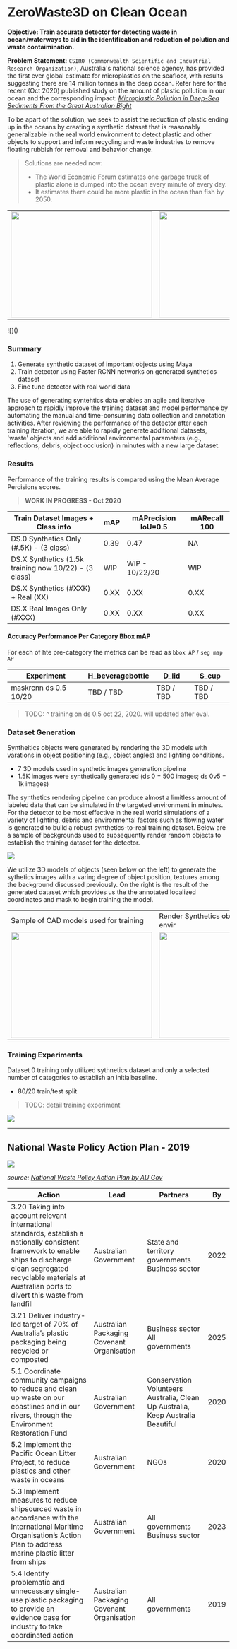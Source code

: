 # ZeroWaste3D on Clean Ocean

__Objective: Train accurate detector for detecting waste in ocean/waterways to aid in the identification and reduction of polution and waste contaimination.__

__Problem Statement:__ `CSIRO (Commonwealth Scientific and Industrial Research Organization)`, Australia's national science agency, has provided the first ever global estimate for microplastics on the seafloor, with results suggesting there are 14 million tonnes in the deep ocean. Refer here for the recent (Oct 2020) published study on the amount of plastic pollution in our ocean and the corresponding impact: _[Microplastic Pollution in Deep-Sea Sediments From the Great Australian Bight](https://www.frontiersin.org/articles/10.3389/fmars.2020.576170/full)_

To be apart of the solution, we seek to assist the reduction of plastic ending up in the oceans by creating a synthetic dataset that is reasonably generalizable in the real world environment to detect plastic and other objects to support and inform recycling and waste industries to remove floating rubbish for removal and behavior change. 

>Solutions are needed now:
>- The World Economic Forum estimates one garbage truck of plastic alone is dumped into the ocean every minute of every day.
>- It estimates there could be more plastic in the ocean than fish by 2050.


<table>
  <tr>
    <td><img src=../../media/waterwaste_ds0_102020.gif width=320 height=240></td>
    <td><img src=media/ds0_test_crop.png width=320 height=240></td>
  </tr>
</table> 
![]()

### Summary

1. Generate synthetic dataset of important objects using Maya
2. Train detector using Faster RCNN networks on generated synthetics dataset
3. Fine tune detector with real world data

The use of generating syntehtics data enables an agile and iterative approach to rapidly improve the training dataset and model performance by automating the manual and time-consuming data collection and annotation activities. After reviewing the performance of the detector after each training iteration, we are able to rapidly generate additional datasets, 'waste' objects and add additional environmental parameters (e.g., reflections, debris, object occlusion) in minutes with a new large dataset.


### Results 

Performance of the training results is compared using the Mean Average Percisions scores. 

>__WORK IN PROGRESS - Oct 2020__

| Train Dataset Images + Class info  | mAP  | mAPrecision IoU=0.5 | mARecall 100 |
|------------------------------------|------|---------------------|--------------|
| DS.0 Synthetics Only (#.5K) - (3 class) | 0.39 | 0.47                | NA         |
| DS.X Synthetics (1.5k training now 10/22) - (3 class) | WIP | WIP - 10/22/20       | WIP         |
| DS.X Synthetics (#XXK) + Real (XX)  | 0.XX | 0.XX                | 0.XX         |
| DS.X Real Images Only (#XXX)        | 0.XX | 0.XX                | 0.XX         |

#### Accuracy Performance Per Category Bbox mAP 

For each of hte pre-category the metrics can be read as `bbox AP` / `seg map AP`

| Experiment         | H_beveragebottle    | D_lid   | S_cup    |
| ------------------ | ----------- | ----------- | ----------- |
| maskrcnn ds 0.5 10/20  | TBD / TBD | TBD / TBD | TBD / TBD |

>TODO: ^ training on ds 0.5 oct 22, 2020. will updated after eval.


### Dataset Generation

Syntheitics objects were generated by rendering the 3D models with varations in object positioning (e.g., object angles) and lighting conditions. 

* 7 3D models used in synthetic images generation pipeline
* 1.5K images were synthetically generated (ds 0 = 500 images; ds 0v5 = 1k images)

The synthetics rendering pipeline can produce almost a limitless amount of labeled data that can be simulated in the targeted environment in minutes. For the detector to be most effective in the real world simulations of a variety of lighting, debris and environmental factors such as flowing water is generated to build a robust synthetics-to-real training dataset. Below are a sample of backgrounds used to subsequently render random objects to establish the training dataset for the detector. 

![](media/bg_sample.png#50x100)

We utilize 3D models of objects (seen below on the left) to generate the sythetics images with a varing degree of object position, textures among the background discussed previously. On the right is the result of the generated dataset which provides us the the annotated localized coordinates and mask to begin training the model. 

<table>
  <tr>
    <td> Sample of CAD models used for training   </td>
    <td> Render Synthetics obj in simulated + real envir </td>
  </tr>
  <tr>
    <td><img src=../../media/sample_syn_objects.png width=320 height=240></td>
    <td><img src=media/cisro_ds2_sample_backgrounds.gif width=320 height=240></td>
  </tr>
</table> 


### Training Experiments

Dataset 0 training only utilized sythnetics dataset and only a selected number of categories to establish an initialbaseline. 

* 80/20 train/test split

>TODO: detail training experiment

![](media/csiro_ds0_mrcnn.png)



-----

## National Waste Policy Action Plan - 2019 

![](media/national_waste_policy_action_plan_water2019.png)

_source: [National Waste Policy Action Plan by AU Gov](https://www.environment.gov.au/protection/waste-resource-recovery/publications/national-waste-policy-action-plan)_


|     Action                                                                                                                                                                                                                          |     Lead                                                 |     Partners                                                                                |     By      |
|-------------------------------------------------------------------------------------------------------------------------------------------------------------------------------------------------------------------------------------|----------------------------------------------------------|---------------------------------------------------------------------------------------------|-------------|
| 3.20 Taking into account relevant international standards,  establish a nationally consistent framework to enable ships to discharge  clean segregated recyclable materials at Australian ports to divert  this waste from landfill |     Australian   Government                              |     State   and territory governments Business sector                                       |     2022    |
| 3.21 Deliver industry-led target of 70%  of Australia’s plastic packaging being recycled or composted                                                                                                                               |     Australian Packaging Covenant Organisation           |     Business sector     All governments                                                     |     2025    |
| 5.1 Coordinate community campaigns to reduce and clean up waste on our coastlines and in our rivers,  through the Environment Restoration Fund                                                                                      |     Australian Government                                |     Conservation   Volunteers Australia,  Clean Up   Australia, Keep Australia Beautiful    |     2020    |
| 5.2 Implement the Pacific Ocean Litter Project,  to reduce plastics and other waste in oceans                                                                                                                                       |     Australian Government                                |     NGOs                                                                                    |     2020    |
| 5.3 Implement measures to reduce shipsourced waste in accordance with the International Maritime Organisation’s Action Plan to address marine  plastic litter from ships                                                            |     Australian Government                                |     All   governments Business sector                                                       |     2023    |
| 5.4 Identify problematic and unnecessary single-use plastic packaging  to provide an evidence base for industry to take coordinated action                                                                                          |     Australian   Packaging Covenant Organisation         |     All   governments                                                                       |     2019    |


